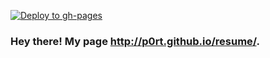 [![Deploy to gh-pages](https://github.com/P0rt/resume/actions/workflows/main.yml/badge.svg)](https://github.com/P0rt/resume/actions/workflows/main.yml)
### Hey there! My page http://p0rt.github.io/resume/.
